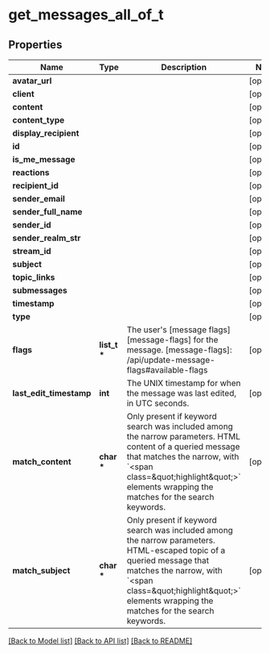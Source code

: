 # get_messages_all_of_t

## Properties
Name | Type | Description | Notes
------------ | ------------- | ------------- | -------------
**avatar_url** |  |  | [optional] 
**client** |  |  | [optional] 
**content** |  |  | [optional] 
**content_type** |  |  | [optional] 
**display_recipient** |  |  | [optional] 
**id** |  |  | [optional] 
**is_me_message** |  |  | [optional] 
**reactions** |  |  | [optional] 
**recipient_id** |  |  | [optional] 
**sender_email** |  |  | [optional] 
**sender_full_name** |  |  | [optional] 
**sender_id** |  |  | [optional] 
**sender_realm_str** |  |  | [optional] 
**stream_id** |  |  | [optional] 
**subject** |  |  | [optional] 
**topic_links** |  |  | [optional] 
**submessages** |  |  | [optional] 
**timestamp** |  |  | [optional] 
**type** |  |  | [optional] 
**flags** | **list_t \*** | The user&#39;s [message flags][message-flags] for the message.  [message-flags]: /api/update-message-flags#available-flags  | [optional] 
**last_edit_timestamp** | **int** | The UNIX timestamp for when the message was last edited, in UTC seconds.  | [optional] 
**match_content** | **char \*** | Only present if keyword search was included among the narrow parameters. HTML content of a queried message that matches the narrow, with &#x60;&lt;span class&#x3D;\&quot;highlight\&quot;&gt;&#x60; elements wrapping the matches for the search keywords.  | [optional] 
**match_subject** | **char \*** | Only present if keyword search was included among the narrow parameters. HTML-escaped topic of a queried message that matches the narrow, with &#x60;&lt;span class&#x3D;\&quot;highlight\&quot;&gt;&#x60; elements wrapping the matches for the search keywords.  | [optional] 

[[Back to Model list]](../README.md#documentation-for-models) [[Back to API list]](../README.md#documentation-for-api-endpoints) [[Back to README]](../README.md)


